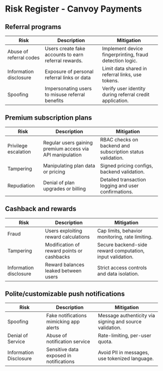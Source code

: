 # Risk Register - Canvoy Payments

## Referral programs

| Risk | Description | Mitigation |
|------|-------------|------------|
| Abuse of referral codes | Users create fake accounts to earn referral rewards. | Implement device fingerprinting, fraud detection logic. |
| Information disclosure | Exposure of personal referral links or data | Limit data shared in referral links, use tokens. |
| Spoofing | Impersonating users to misuse referral benefits | Verify user identity during referral credit application. |

## Premium subscription plans

| Risk | Description | Mitigation |
|------|-------------|------------|
| Privilege escalation | Regular users gaining premium access via API manipulation | RBAC checks on backend and subscription status validation. |
| Tampering | Manipulating plan data or pricing | Signed pricing configs, backend validation. |
| Repudiation | Denial of plan upgrades or billing | Detailed transaction logging and user confirmations. |

## Cashback and rewards

| Risk | Description | Mitigation |
|------|-------------|------------|
| Fraud | Users exploiting reward calculations | Cap limits, behavior monitoring, rate limiting. |
| Tampering | Modification of reward points or cashbacks | Secure backend-side reward computation, input validation. |
| Information disclosure | Reward balances leaked between users | Strict access controls and data isolation. |

## Polite/customizable push notifications

| Risk | Description | Mitigation |
|------|-------------|------------|
| Spoofing | Fake notifications mimicking app alerts | Message authenticity via signing and source validation. |
| Denial of Service | Abuse of notification service | Rate-limiting, per-user quota. |
| Information Disclosure | Sensitive data exposed in notifications | Avoid PII in messages, use tokenized language. |
